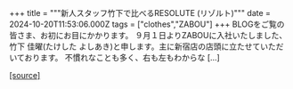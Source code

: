 +++
title = """新人スタッフ竹下で比べるRESOLUTE (リゾルト)"""
date = 2024-10-20T11:53:06.000Z
tags = ["clothes","ZABOU"]
+++
BLOGをご覧の皆さま、お初にお目にかかります。 ９月１日よりZABOUに入社いたしました、竹下 佳曜(たけした よしあき)と申します。主に新宿店の店頭に立たせていただいております。 不慣れなことも多く、右も左もわからな \[…\]

[[source]](https://zabou.org/2024/10/20/308827/)
